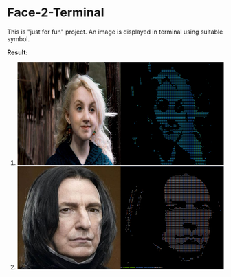# Face-2-Terminal
This is "just for fun" project. An image is displayed in terminal using suitable symbol.



<b>Result:</b><br>
1. ![alt text](https://github.com/ashish1sasmal/Face-2-Terminal/blob/master/test1.png)
2. ![alt text](https://github.com/ashish1sasmal/Face-2-Terminal/blob/master/test2.png)
